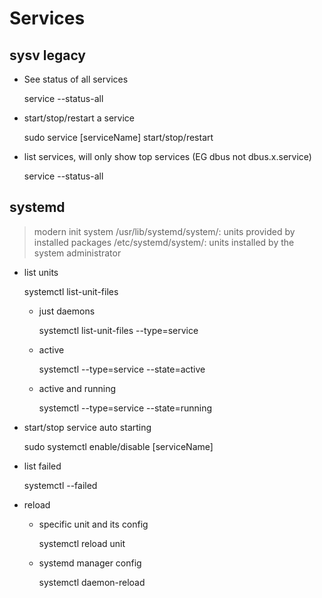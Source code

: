 # Services 
## sysv legacy
- See status of all services
    
    service --status-all

- start/stop/restart a service
    
    sudo service [serviceName] start/stop/restart
    
- list services, will only show top services (EG dbus not dbus.x.service)

    service --status-all

## systemd

> modern init system
> /usr/lib/systemd/system/: units provided by installed packages
> /etc/systemd/system/: units installed by the system administrator

- list units
    
    systemctl list-unit-files

    - just daemons
        
        systemctl list-unit-files --type=service
    
    - active

        systemctl --type=service --state=active
    
    - active and running

        systemctl --type=service --state=running

- start/stop service auto starting

    sudo systemctl enable/disable [serviceName]

- list failed
    
    systemctl --failed

- reload
    - specific unit and its config

        systemctl reload unit

    - systemd manager config

        systemctl daemon-reload
